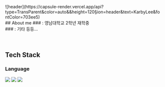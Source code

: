 <div>
![header](https://capsule-render.vercel.app/api?type=TransParent&color=auto&&height=120&section=header&text=KarbyLee&fontColor=703ee5)
</div>

<div>
## About me
### : 영남대학교 2학년 재학중<br/>
### : 기타 등등...<br/>
<br/>
<br/>

## Tech Stack
### Language
<!--Python-->
<img src="https://img.shields.io/badge/Python-3776AB?style=flat-square&logo=Python&logoColor=white"/>
<!--Unity-->
<img src="https://img.shields.io/badge/unity-black?style=flat-square&logo=unity&logoColor=white"/>
<!--C-->
<img src="https://img.shields.io/badge/c-A8B9CC?style=flat-square&logo=c&logoColor=white"/>
</div>
